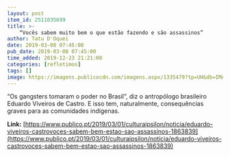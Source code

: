 ```yaml
---
layout: post
item_id: 2511035699
title: >-
    “Vocês sabem muito bem o que estão fazendo e são assassinos”
author: Tatu D'Oquei
date: 2019-03-08 07:45:00
pub_date: 2019-03-08 07:45:00
time_added: 2019-12-23 21:21:00
categories: [refletimos]
tags: []
image: https://imagens.publicocdn.com/imagens.aspx/1335479?tp=UH&db=IMAGENS&type=JPG&share=1&o=BarraFacebook_Ipsilon.png
---
```


“Os gangsters tomaram o poder no Brasil”, diz o antropólogo brasileiro Eduardo Viveiros de Castro. E isso tem, naturalmente, consequências graves para as comunidades indígenas.

**Link:** [https://www.publico.pt/2019/03/01/culturaipsilon/noticia/eduardo-viveiros-castrovoces-sabem-bem-estao-sao-assassinos-1863839](https://www.publico.pt/2019/03/01/culturaipsilon/noticia/eduardo-viveiros-castrovoces-sabem-bem-estao-sao-assassinos-1863839)

